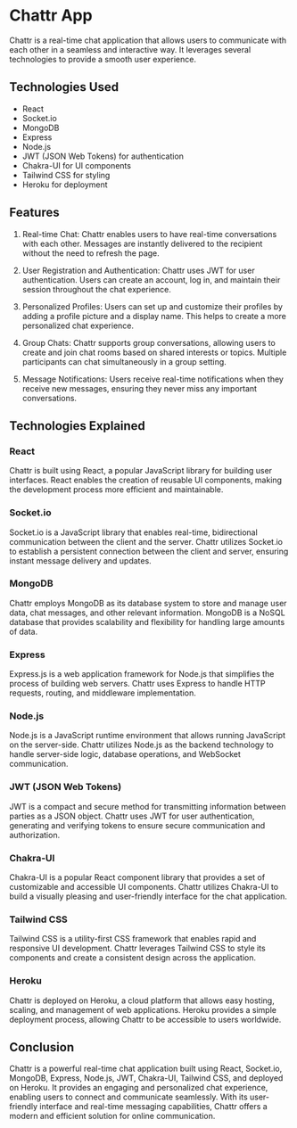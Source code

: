 # Chattr App

Chattr is a real-time chat application that allows users to communicate with each other in a seamless and interactive way. It leverages several technologies to provide a smooth user experience.

## Technologies Used

- React
- Socket.io
- MongoDB
- Express
- Node.js
- JWT (JSON Web Tokens) for authentication
- Chakra-UI for UI components
- Tailwind CSS for styling
- Heroku for deployment

## Features

1. Real-time Chat: Chattr enables users to have real-time conversations with each other. Messages are instantly delivered to the recipient without the need to refresh the page.

2. User Registration and Authentication: Chattr uses JWT for user authentication. Users can create an account, log in, and maintain their session throughout the chat experience.

3. Personalized Profiles: Users can set up and customize their profiles by adding a profile picture and a display name. This helps to create a more personalized chat experience.

4. Group Chats: Chattr supports group conversations, allowing users to create and join chat rooms based on shared interests or topics. Multiple participants can chat simultaneously in a group setting.

5. Message Notifications: Users receive real-time notifications when they receive new messages, ensuring they never miss any important conversations.

## Technologies Explained

### React

Chattr is built using React, a popular JavaScript library for building user interfaces. React enables the creation of reusable UI components, making the development process more efficient and maintainable.

### Socket.io

Socket.io is a JavaScript library that enables real-time, bidirectional communication between the client and the server. Chattr utilizes Socket.io to establish a persistent connection between the client and server, ensuring instant message delivery and updates.

### MongoDB

Chattr employs MongoDB as its database system to store and manage user data, chat messages, and other relevant information. MongoDB is a NoSQL database that provides scalability and flexibility for handling large amounts of data.

### Express

Express.js is a web application framework for Node.js that simplifies the process of building web servers. Chattr uses Express to handle HTTP requests, routing, and middleware implementation.

### Node.js

Node.js is a JavaScript runtime environment that allows running JavaScript on the server-side. Chattr utilizes Node.js as the backend technology to handle server-side logic, database operations, and WebSocket communication.

### JWT (JSON Web Tokens)

JWT is a compact and secure method for transmitting information between parties as a JSON object. Chattr uses JWT for user authentication, generating and verifying tokens to ensure secure communication and authorization.

### Chakra-UI

Chakra-UI is a popular React component library that provides a set of customizable and accessible UI components. Chattr utilizes Chakra-UI to build a visually pleasing and user-friendly interface for the chat application.

### Tailwind CSS

Tailwind CSS is a utility-first CSS framework that enables rapid and responsive UI development. Chattr leverages Tailwind CSS to style its components and create a consistent design across the application.

### Heroku

Chattr is deployed on Heroku, a cloud platform that allows easy hosting, scaling, and management of web applications. Heroku provides a simple deployment process, allowing Chattr to be accessible to users worldwide.

## Conclusion

Chattr is a powerful real-time chat application built using React, Socket.io, MongoDB, Express, Node.js, JWT, Chakra-UI, Tailwind CSS, and deployed on Heroku. It provides an engaging and personalized chat experience, enabling users to connect and communicate seamlessly. With its user-friendly interface and real-time messaging capabilities, Chattr offers a modern and efficient solution for online communication.


